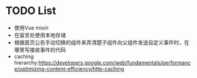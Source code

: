 # TODO List

* 使用Vue mixin
* 在留言处使用本地存储
* 根据首页公告手动切换的组件来弄清楚子组件向父组件发送自定义事件时，在哪里写接收事件的代码
* caching hierarchy:https://developers.google.com/web/fundamentals/performance/optimizing-content-efficiency/http-caching
